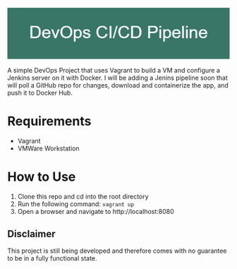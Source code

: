 ![DevOps CI/CD Pipeline](DevOps_CI_CD_Pipeline.png)

A simple DevOps Project that uses Vagrant to build a VM and configure a Jenkins server on it with Docker. I will be adding a Jenins pipeline soon that will poll a GitHub repo for changes, download and containerize the app, and push it to Docker Hub.

# Requirements

- Vagrant
- VMWare Workstation

# How to Use

1. Clone this repo and cd into the root directory
2. Run the following command: `vagrant up`
3. Open a browser and navigate to http://localhost:8080

## Disclaimer

This project is still being developed and therefore comes with no guarantee to be in a fully functional state.
